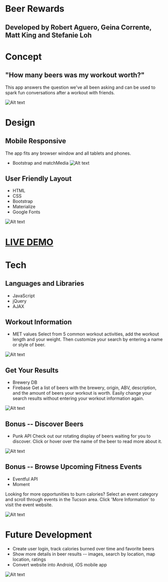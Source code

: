 # Beer Rewards

## Developed by Robert Aguero, Geina Corrente, Matt King and Stefanie Loh


# Concept


## "How many beers was my workout worth?"
This app answers the question we've all been asking and can be used to spark fun conversations after a workout with friends.

![Alt text](images/1logo.png?raw=true "Home Screen")



# Design

## Mobile Responsive
The app fits any browser window and all tablets and phones.
* Bootstrap and matchMedia
![Alt text](images/6mockup.png?raw=true "Mockup")


## User Friendly Layout
* HTML
* CSS
* Bootstrap
* Materialize
* Google Fonts

![Alt text](images/7full_screen.png?raw=true "Full Screen")



# [LIVE DEMO](https://sloh03.github.io/beerRewards/)


# Tech

## Languages and Libraries
* JavaScript
* jQuery
* AJAX


## Workout Information
* MET values
Select from 5 common workout activities, add the workout length and your weight.
Then customize your search by entering a name or style of beer.

![Alt text](images/2enter_info.png?raw=true "Enter Info")



## Get Your Results
* Brewery DB
* Firebase
Get a list of beers with the brewery, origin, ABV, description, and the amount of beers your workout is worth.
Easily change your search results without entering your workout information again.

![Alt text](images/3results.png?raw=true "Results")


## Bonus -- Discover Beers
* Punk API
Check out our rotating display of beers waiting for you to discover. Click or hover over the name of the beer to read more about it.

![Alt text](images/4discover_beers.png?raw=true "Discover Beers")


## Bonus -- Browse Upcoming Fitness Events
* Eventful API
* Moment

Looking for more opportunities to burn calories? Select an event category and scroll through events in the Tucson area.
Click 'More Information' to visit the event website.

![Alt text](images/5events.png?raw=true "Find Events")



# Future Development
* Create user login, track calories burned over time and favorite beers
* Show more details in beer results -- images, search by location, map location, ratings
* Convert website into Android, iOS mobile app

![Alt text](images/8development.png?raw=true "Fullscreen")




